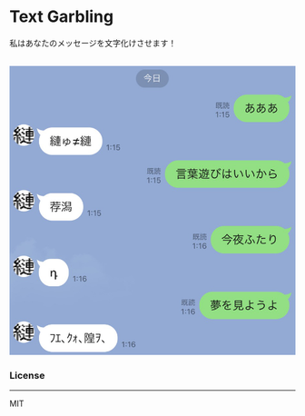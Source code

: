 # Text Garbling
私はあなたのメッセージを文字化けさせます！

<br>

<img src="https://github.com/Luka-Magic/Message-Garbling/blob/main/img/messagegarbling.png" width="700">

### License
---
MIT
